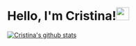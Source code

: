 # Hello, I'm Cristina!<img src="https://raw.githubusercontent.com/MartinHeinz/MartinHeinz/master/wave.gif" width="30px">




[![Cristina's github stats](https://github-readme-stats.vercel.app/api?username=cfujiname)](https://github.com/cfujiname/github-readme-stats)

